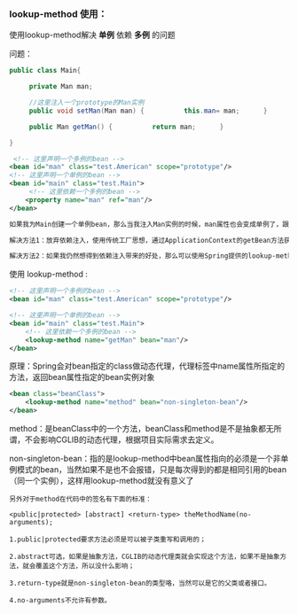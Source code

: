 ### lookup-method 使用：

使用lookup-method解决 **单例** 依赖 **多例** 的问题

问题：

```java
public class Main{

     private Man man;   

     //这里注入一个prototype的Man实例
     public void setMan(Man man) {          this.man= man;      }

     public Man getMan() {          return man;      }

}
```

```xml
 <!-- 这里声明一个多例的bean -->
<bean id="man" class="test.American" scope="prototype"/> 
<!-- 这里声明一个单例的bean -->
<bean id="main" class="test.Main">  
     <!-- 这里依赖一个多例的bean -->   
    <property name="man" ref="man"/>   
</bean>  

如果我为Main创建一个单例bean，那么当我注入Man实例的时候，man属性也会变成单例了，跟我预期的效果不一样

解决方法1：放弃依赖注入，使用传统工厂思想，通过ApplicationContext的getBean方法获取Man的实例。但是缺点比较明显，跟Spring框架耦合了。

解决方法2：如果我仍然想得到依赖注入带来的好处，那么可以使用Spring提供的lookup-method来注入。

```

使用 lookup-method :

```xml
<!-- 这里声明一个多例的bean -->
<bean id="man" class="test.American" scope="prototype"/>  

<!-- 这里声明一个单例的bean -->    
<bean id="main" class="test.Main"> 
    <!-- 这里依赖一个多例的bean --> 
    <lookup-method name="getMan" bean="man"/>   
</bean>  
```



原理：Spring会对bean指定的class做动态代理，代理<lookup-method/>标签中name属性所指定的方法，返回bean属性指定的bean实例对象

```xml
<bean class="beanClass">
    <lookup-method name="method" bean="non-singleton-bean"/>
</bean>
```

method：是beanClass中的一个方法，beanClass和method是不是抽象都无所谓，不会影响CGLIB的动态代理，根据项目实际需求去定义。

non-singleton-bean：指的是lookup-method中bean属性指向的必须是一个非单例模式的bean，当然如果不是也不会报错，只是每次得到的都是相同引用的bean（同一个实例），这样用lookup-method就没有意义了

```properties
另外对于method在代码中的签名有下面的标准：

<public|protected> [abstract] <return-type> theMethodName(no-arguments);

1.public|protected要求方法必须是可以被子类重写和调用的；

2.abstract可选，如果是抽象方法，CGLIB的动态代理类就会实现这个方法，如果不是抽象方法，就会覆盖这个方法，所以没什么影响；

3.return-type就是non-singleton-bean的类型咯，当然可以是它的父类或者接口。

4.no-arguments不允许有参数。
```

